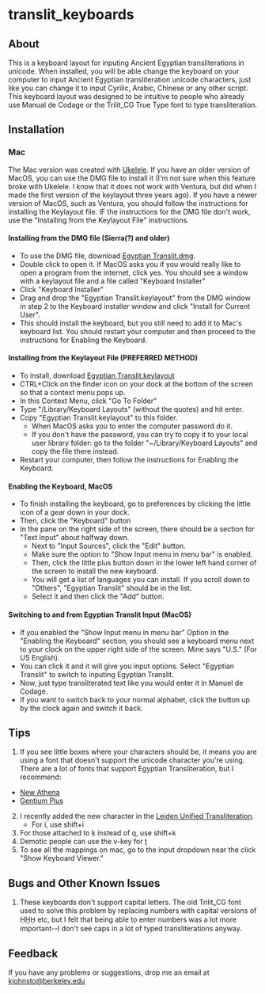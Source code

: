 # translit_keyboards
## About 
This is a keyboard layout for inputing Ancient Egyptian transliterations in unicode.
When installed, you will be able change the keyboard on your computer to input Ancient Egyptian transliteration unicode characters, just like you can change it to input Cyrilic, Arabic, Chinese or any other script.  This keyboard layout was designed to be intuitive to people who already use Manual de Codage or the Trilit_CG True Type font to type transliteration.

## Installation
### Mac
The Mac version was created with [Ukelele](https://software.sil.org/ukelele/). If you have an older version of MacOS, you can use the DMG file to install it (I'm not sure when this feature broke with Ukelele. I know that it does not work with Ventura, but did when I made the first version of the keylayout three years ago). If you have a newer version of MacOS, such as Ventura, you should follow the instructions for installing the Keylayout file. IF the instructions for the DMG file don't work, use the "Installing from the Keylayout File" instructions.
#### Installing from the DMG file (Sierra(?) and older)
* To use the DMG file, download  [Egyptian Translit.dmg](https://github.com/nanythemummy/translit_keyboards/blob/main/Mac/Egyptian%20Translit.dmg).
* Double click to open it. If MacOS asks you if you would really like to open a program from the internet, click yes. You should see a window with a keylayout file and a file called "Keyboard Installer"
* Click "Keyboard Installer"
* Drag and drop the "Egyptian Translit.keylayout" from the DMG window in step 2 to the Keyboard installer window and click "Install for Current User".
* This should install the keyboard, but you still need to add it to Mac's keyboard list. You should restart your computer and then proceed to the instructions for Enabling the Keyboard.

#### Installing from the Keylayout File (PREFERRED METHOD)
* To install, download [Egyptian Translit.keylayout](https://github.com/nanythemummy/translit_keyboards/blob/main/Mac/Egyptian%20Translit.keylayout)
* CTRL+Click on the finder icon on your dock at the bottom of the screen so that a context menu pops up.
* In this Context Menu, click "Go To Folder"
* Type "/Library/Keyboard Layouts" (without the quotes) and hit enter.
* Copy "Egyptian Translit.keylayout" to this folder.
  * When MacOS asks you to enter the computer password do it.
  * If you don't have the password, you can try to copy it to your local user library folder: go to the folder "~/Library/Keyboard Layouts" and copy the file there instead. 
*  Restart your computer, then follow the instructions for Enabling the Keyboard.

#### Enabling the Keyboard, MacOS
* To finish installing the keyboard, go to preferences by clicking the little icon of a gear down in your dock.
* Then, click the "Keyboard" button
* In the pane on the right side of the screen, there should be a section  for "Text Input" about halfway down.
    * Next to "Input Sources", click the "Edit" button.
    * Make sure the option to "Show Input menu in menu bar" is enabled.
    * Then, click the little plus button down in the lower left hand corner of the screen to install the new keyboard.
    * You will get a list of languages you can install. If you scroll down to "Others", "Egyptian Translit" should be in the list.
    * Select it and then click the "Add" button.

#### Switching to and from Egyptian Translit Input (MacOS)
* If you enabled the "Show Input menu in menu bar" Option in the "Enabling the Keyboard" section, you should see a keyboard menu next to your clock on the upper right side of the screen. Mine says "U.S." (For US English).
* You can click it and it will give you input options. Select "Egyptian Translit" to switch to inputing Egyptian Translit.
* Now, just type transliterated text like you would enter it in Manuel de Codage.
* If you want to switch back to your normal alphabet, click the button up by the clock again and switch it back.

## Tips
1. If you see little boxes where your characters should be, it means you are using a font that doesn't support the unicode character you're using. There are a lot of fonts that support Egyptian Transliteration, but I recommend:
* [New Athena](https://classicalstudies.org/publications-and-research/nau-download)
* [Gentium Plus](https://software.sil.org/gentium/)

2. I recently added the new character in the [Leiden Unified Transliteration](https://ice2023.com/en/news/lut).
   * For ï, use shift+i
3. For those attached to ḳ instead of q, use shift+k
4. Demotic people can use the v-key for ṱ
5. To see all the mappings on mac, go to the input dropdown near the click "Show Keyboard Viewer."

## Bugs and Other Known Issues
1. These keyboards don't support capital letters. The old Trilit_CG font used to solve this problem by replacing numbers with capital versions of ḤḪH̱ etc, but I felt that being able to enter numbers was a lot more important--I don't see caps in a lot of typed transliterations anyway.
   
## Feedback
If you have any problems or suggestions, drop me an email at kjohnsto@berkeley.edu

  






